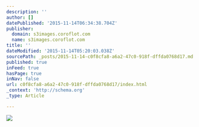 ```yaml
---
description: ''
author: []
datePublished: '2015-11-14T06:34:38.704Z'
publisher:
  domain: s3images.coroflot.com
  name: s3images.coroflot.com
title: ''
dateModified: '2015-11-14T05:20:03.038Z'
sourcePath: _posts/2015-11-14-c0f8cfa8-a6a2-47c0-918f-dffda0768d17.md
published: true
inFeed: true
hasPage: true
inNav: false
url: c0f8cfa8-a6a2-47c0-918f-dffda0768d17/index.html
_context: 'http://schema.org'
_type: Article

---
```

![](http://s3images.coroflot.com/user_files/individual_files/original_327436_ajzlypzzrqhnkylmhfgjuypzq.png)
